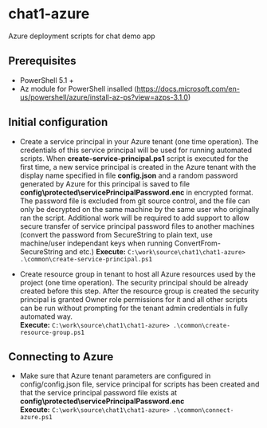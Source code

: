 # chat1-azure
Azure deployment scripts for chat demo app

## Prerequisites
- PowerShell 5.1 +
- Az module for PowerShell insalled (https://docs.microsoft.com/en-us/powershell/azure/install-az-ps?view=azps-3.1.0)


## Initial configuration
- Create a service principal in your Azure tenant (one time operation). The credentials of this service principal will be used for running automated scripts. When **create-service-principal.ps1** script is executed for the first time, a new service principal is created in the Azure tenant with the display name specified in file **config.json** and a random password generated by Azure for this principal is saved to file **config\protected\servicePrincipalPassword.enc** in encrypted format. The password file is excluded from git source control, and the file can only be decrypted on the same machine by the same user who originally ran the script. Additional work will be required to add support to allow secure transfer of service principal password files to another machines (convert the password from SecureString to plain text, use machine/user independant keys when running ConvertFrom-SecureString and etc.)
**Execute:** ```C:\work\source\chat1\chat1-azure> .\common\create-service-principal.ps1```

- Create resource group in tenant to host all Azure resources used by the project (one time operation). The security principal should be already created before this step. After the resource group is created the security principal is granted Owner role permissions for it and all other scripts can be run without prompting for the tenant admin credentials in fully automated way.   
**Execute:** ```C:\work\source\chat1\chat1-azure> .\common\create-resource-group.ps1```


## Connecting to Azure
- Make sure that Azure tenant parameters are configured in config/config.json file, service principal for scripts has been created and that the service principal password file exists at **config\protected\servicePrincipalPassword.enc**  
**Execute:** ```C:\work\source\chat1\chat1-azure> .\common\connect-azure.ps1```